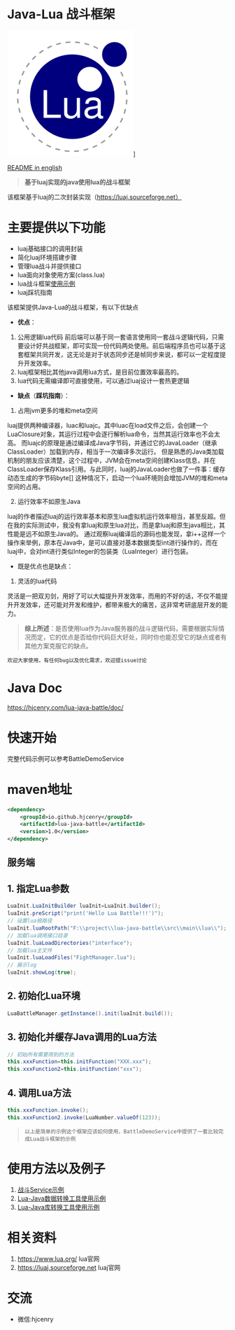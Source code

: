 # Java-Lua 战斗框架

![Powered][1]]

[1]: https://raw.githubusercontent.com/github/explore/80688e429a7d4ef2fca1e82350fe8e3517d3494d/topics/lua/lua.png

[README in english](https://github.com/hjcenry/lua-java-battle/blob/master/README.en.md)

> **基于luaj实现的java使用lua的战斗框架**

该框架基于luaj的二次封装实现（https://luaj.sourceforge.net）

# 主要提供以下功能

- luaj基础接口的调用封装
- 简化luaj环境搭建步骤
- 管理lua战斗并提供接口
- lua面向对象使用方案(class.lua)
- lua战斗框架[使用示例](https://github.com/hjcenry/lua-java-battle/src/main/test/com/hjc/demo/service/BattleDemoService.java)
- luaj踩坑指南

该框架提供Java-Lua的战斗框架，有以下优缺点

- **优点**：

1. 公用逻辑lua代码 前后端可以基于同一套语言使用同一套战斗逻辑代码，只需要设计好共战框架，即可实现一份代码两处使用。前后端程序员也可以基于这套框架共同开发，这无论是对于状态同步还是帧同步来说，都可以一定程度提升开发效率。
2. luaj框架相比其他java调用lua方式，是目前位置效率最高的。
3. lua代码无需编译即可直接使用，可以通过luaj设计一套热更逻辑

- **缺点**（**踩坑指南**）：

1. 占用jvm更多的堆和meta空间

luaj提供两种编译器，luac和luajc。其中luac在load文件之后，会创建一个LuaClosure对象，其运行过程中会逐行解析lua命令，当然其运行效率也不会太高。
而luajc的原理是通过编译成Java字节码，并通过它的JavaLoader（继承ClassLoader）加载到内存，相当于一次编译多次运行。
但是熟悉的Java类加载机制的朋友应该清楚，这个过程中，JVM会在meta空间创建Klass信息，并在ClassLoader保存Klass引用。与此同时，luaj的JavaLoader也做了一件事：缓存动态生成的字节码byte[]
这种情况下，启动一个lua环境则会增加JVM的堆和meta空间的占用。

2. 运行效率不如原生Java

luaj的作者描述luaj的运行效率基本和原生lua虚拟机运行效率相当，甚至反超。但在我的实际测试中，我没有拿luaj和原生lua对比，而是拿luaj和原生java相比，其性能是远不如原生Java的。
通过观察luaj编译后的源码也能发现，拿i++这样一个操作来举例，原本在Java中，是可以直接对基本数据类型int进行操作的，而在luaj中，会对int进行类似Integer的包装类（LuaInteger）进行包装。

- 既是优点也是缺点：
1. 灵活的lua代码

灵活是一把双刃剑，用好了可以大幅提升开发效率，而用的不好的话，不仅不能提升开发效率，还可能对开发和维护，都带来极大的痛苦，这非常考研底层开发的能力。

> **综上所述**：是否使用lua作为Java服务器的战斗逻辑代码，需要根据实际情况而定，它的优点是否给你代码巨大好处，同时你也能忍受它的缺点或者有其他方案克服它的缺点。

`欢迎大家使用，有任何bug以及优化需求，欢迎提issue讨论`

# Java Doc

https://hjcenry.com/lua-java-battle/doc/

# 快速开始

完整代码示例可以参考BattleDemoService

# maven地址

```xml
<dependency>
    <groupId>io.github.hjcenry</groupId>
    <artifactId>lua-java-battle</artifactId>
    <version>1.0</version>
</dependency>
```

## 服务端

## 1. 指定Lua参数

```java
LuaInit.LuaInitBuilder luaInit=LuaInit.builder();
luaInit.preScript("print('Hello Lua Battle!!!')");
// 设置lua根路径
luaInit.luaRootPath("F:\\project\\lua-java-battle\\src\\main\\lua\\");
// 加载lua调用接口目录
luaInit.luaLoadDirectories("interface");
// 加载lua主文件
luaInit.luaLoadFiles("FightManager.lua");
// 展示log
luaInit.showLog(true);
```

## 2. 初始化Lua环境

```java
LuaBattleManager.getInstance().init(luaInit.build());
```

## 3. 初始化并缓存Java调用的Lua方法

```java
// 初始所有需要用到的方法
this.xxxFunction=this.initFunction("XXX.xxx");
this.xxxFunction2=this.initFunction("xxx");
```

## 4. 调用Lua方法

```java
this.xxxFunction.invoke();
this.xxxFunction2.invoke(LuaNumber.valueOf(123));
```

> `以上是简单的示例这个框架应该如何使用，BattleDemoService中提供了一套比较完成Lua战斗框架的示例`

# 使用方法以及例子

1. [战斗Service示例](https://github.com/hjcenry/lua-java-battle/src/main/test/com/hjc/demo/service/BattleDemoService.java)
2. [Lua-Java数据转换工具使用示例](https://github.com/hjcenry/lua-java-battle/src/main/test/com/hjc/demo/conver/ConvertModelLuaFileTest.java)
3. [Lua-Java库转换工具使用示例](https://github.com/hjcenry/lua-java-battle/src/main/test/com/hjc/demo/conver/ConvertLibLuaFileTest.java)

# 相关资料

1. https://www.lua.org/ lua官网
2. https://luaj.sourceforge.net luaj官网

# 交流

- 微信:hjcenry